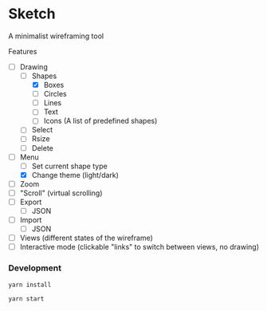 # Sketch
A minimalist wireframing tool

Features
  * [ ] Drawing
    * [ ] Shapes
      * [x] Boxes
      * [ ] Circles
      * [ ] Lines
      * [ ] Text
      * [ ] Icons (A list of predefined shapes)
    * [ ] Select
    * [ ] Rsize
    * [ ] Delete
  * [ ] Menu
    * [ ] Set current shape type
    * [x] Change theme (light/dark)
  * [ ] Zoom
  * [ ] "Scroll" (virtual scrolling)
  * [ ] Export
    * [ ] JSON
  * [ ] Import
    * [ ] JSON
  * [ ] Views (different states of the wireframe)
  * [ ] Interactive mode (clickable "links" to switch between views, no drawing)

### Development
`yarn install`

`yarn start`
